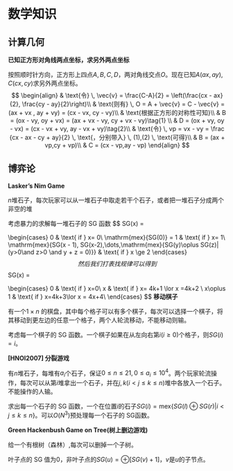 # 数学知识

## 计算几何

**已知正方形对角线两点坐标，求另外两点坐标**

按照顺时针方向，正方形上四点$A,B,C,D$，两对角线交点$O$。现在已知$A(ax,ay),C(cx,cy)$求另外两点坐标。
$$
\begin{align}
& \text{令} \, \vec{v} = \frac{C-A}{2} = \left(\frac{cx - ax}{2}, \frac{cy - ay}{2}\right)\\
& \text{则有} \, O = A + \vec{v} = C  - \vec{v} = (ax + vx , ay + vy) = (cx - vx, cy - vy)\\
& \text{根据正方形的对称性可知}\\
& B = (ox - vy, oy + vx) = (ax + vx - vy, cy + vx - vy)\tag{1} \\
& D = (ox + vy, oy - vx) = (cx - vx + vy, ay - vx + vy)\tag{2}\\
& \text{令} \, vp = vx - vy = \frac {cx - ax - cy + ay}{2} \, \text{，分别带入} \, (1),(2) \, \text{可得}\\
& B = (ax + vp,cy + vp)\\
& C = (cx - vp,ay - vp)
\end{align}
$$

## 博弈论

**Lasker’s Nim Game**

$n$堆石子，每次玩家可以从一堆石子中取走若干个石子，或者把一堆石子分成两个非空的堆

考虑暴力的求解每一堆石子的 SG 函数
$$
SG(x) = 

\begin{cases}
  0 & \text{ if } x= 0\\
  \mathrm{mex}\{SG(0)\} = 1 & \text{ if } x= 1\\
 \mathrm{mex}\{SG(x - 1), SG(x-2),\dots,\mathrm{mex}\{SG(y)\oplus SG(z)| (y>0\and z>0 \and y + z = 0)\}\} & \text{ if } x \ge 2
\end{cases}
$$
然后我们打表找规律可以得到
$$
SG(x) = 

\begin{cases}
  0 & \text{ if } x=0\\
  x & \text{ if } x= 4k+1 \lor  x =4k+2 \\
  x\oplus 1 & \text{ if } x=4k+3\lor x = 4x+4\\
\end{cases}
$$
**移动棋子**

有一个$1\times n$ 的棋盘，其中每个格子可以有多个棋子，每次可以选择一个棋子，将其移动到更左边的任意一个格子，两个人轮流移动，不能移动则输。

考虑每一个棋子的 SG 函数。一个棋子如果在从左向右第$i(i\ge 0)$个格子，则$SG(i)=i$。

**[HNOI2007] 分裂游戏**

有$n$堆石子，每堆有$a_i$个石子，保证$0\le n\le 21, 0\le a_i\le 10^4$。两个玩家轮流操作，每次可以从第$i$堆拿出一个石子，并在$j,k(i<j\le k \le n)$堆中各放入一个石子。不能操作的人输。

求出每一个石子的 SG 函数，一个在位置$i$的石子$SG(i) =\mathrm{mex}\{ SG(l)\oplus SG(r)|i<j\le k \le n\}$。可以$O(N^3)$预处理每一个石子的 SG函数。

**Green Hackenbush Game on Tree(树上删边游戏)**

给一个有根树（森林）,每次可以删掉一个子树。

叶子点的 SG 值为$0$，非叶子点的$SG(u) = \oplus[SG(v) + 1]$，$v$是$u$的子节点。

